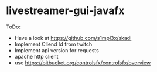 # livestreamer-gui-javafx

ToDo: 
- Have a look at https://github.com/s1mpl3x/skadi
- Implement Cliend Id from twitch
- Implement api version for requests
- apache http client
- use https://bitbucket.org/controlsfx/controlsfx/overview

